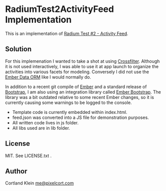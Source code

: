 RadiumTest2ActivityFeed Implementation
======================================

This is an implementation of [Radium Test #2 - Activity Feed](https://gist.github.com/7599832dee51d15633af).

Solution
--------

For this implemenation I wanted to take a shot at using [Crossfilter](http://square.github.com/crossfilter/). Although it is not used interactively, I was able to use it at app launch to organize the activities into various facets for modeling. Conversely I did not use the [Ember Data ORM](https://github.com/emberjs/data) like I would normally do.

In addition to a recent git compile of [Ember](https://github.com/emberjs/ember.js) and a standard release of [Bootstrap](http://twitter.github.com/bootstrap/), I am also using an integration library called [Ember Bootstrap](https://github.com/jzajpt/ember-bootstrap). The library was a bit outdated relative to some recent Ember changes, so it is currently causing some warnings to be logged to the console.

* Template code is currently embedded within index.html.
* feed.json was converted into a JS file for demonstration purposes.
* All written code lives in js folder.
* All libs used are in lib folder.

License
-------

MIT. See LICENSE.txt .

Author
------

Cortland Klein <me@pixelcort.com>